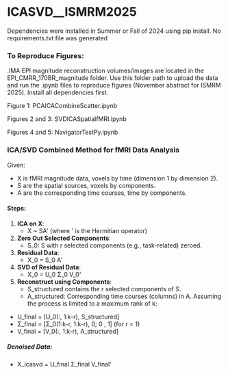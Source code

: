 # ICASVD__ISMRM2025
Dependencies were installed in Summer or Fall of 2024 using pip install.
No requirements.txt file was generated
### To Reproduce Figures:
.IMA EPI magnitude reconstruction volumes/images are located in the EPI_CMRR_170BR_magnitude folder. Use this folder path to upload the data and run the .ipynb files to reproduce figures (November abstract for ISMRM 2025). Install all dependencies first.

Figure 1: PCAICACombineScatter.ipynb

Figures 2 and 3: SVDICASpatialfMRI.ipynb

Figures 4 and 5: NavigatorTestPy.ipynb

### ICA/SVD Combined Method for fMRI Data Analysis
Given:
- X is fMRI magnitude data, voxels by time (dimension 1 by dimension 2).
- S are the spatial sources, voxels by components.
- A are the corresponding time courses, time by components.

#### Steps:
1. **ICA on X**:
   - X ~ SA' (where ' is the Hermitian operator)
2. **Zero Out Selected Components**:
   - S_0: S with r selected components (e.g., task-related) zeroed.
3. **Residual Data**:
   - X_0 = S_0 A'
4. **SVD of Residual Data**:
   - X_0 = U_0 Σ_0 V_0'
5. **Reconstruct using Components**:
   - S_structured contains the r selected components of S.
   - A_structured: Corresponding time courses (columns) in A.
Assuming the process is limited to a maximum rank of k:
- U_final = [U_0(:, 1:k-r), S_structured]
- Σ_final = [Σ_0(1:k-r, 1:k-r), 0;
             0                , 1] (for r = 1)
- V_final = [V_0(:, 1:k-r), A_structured]
##### Denoised Data:
- X_icasvd = U_final Σ_final V_final'


